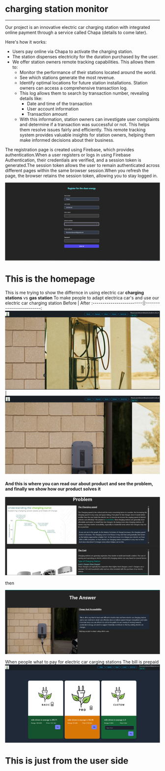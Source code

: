 # charging station monitor
-----
Our project is an innovative electric car charging station with integrated online payment through a service called Chapa (details to come later).

Here's how it works:

- Users pay online via Chapa to activate the charging station.
- The station dispenses electricity for the duration purchased by the user.
- We offer station owners remote tracking capabilities. This allows them to:
    - Monitor the performance of their stations located around the world.
    - See which stations generate the most revenue.
    - Identify optimal locations for future station installations.
    Station owners can access a comprehensive transaction log.
    - This log allows them to search by transaction number, revealing details like:
        - Date and time of the transaction
        - User account information
        - Transaction amount
    - With this information, station owners can investigate user complaints and determine if a transaction was successful or not. This helps them resolve issues fairly and efficiently.
This remote tracking system provides valuable insights for station owners, helping them make informed decisions about their business.

The registration page is created using Firebase, which provides authentication.When a user registers or logs in using Firebase Authentication, their credentials are verified, and a session token is generated.The session token allows the user to remain authenticated across different pages within the same browser session.When you refresh the page, the browser retains the session token, allowing you to stay logged in.

<img src="https://github.com/fit-s-u-m/IETP/blob/main/imgs/registor.png?raw=true" width="1000"/>

# This is the homepage 
This is me trying to show the differnce in using electric car **charging stations** vs **gas station**
To make people to adapt electrica car's and use our electric car charging station
Before             | After
:-------------------------:|:-------------------------:
![Home page image](https://github.com/fit-s-u-m/IETP/blob/main/imgs/home.png?raw=true) | ![Home page image](https://github.com/fit-s-u-m/IETP/blob/main/imgs/home2.png?raw=true)

#### And this is where you can read our about  product and see the problem, and finally we show how our product solves it
![Home page image](https://github.com/fit-s-u-m/IETP/blob/main/imgs/home3.png?raw=true)

then 

![Home page image](https://github.com/fit-s-u-m/IETP/blob/main/imgs/home4.png?raw=true)

When people what to pay for electric car carging stations 
The bill is prepaid 
![Home page image](https://github.com/fit-s-u-m/IETP/blob/main/imgs/payment.png?raw=true)

# This is just from the user side

